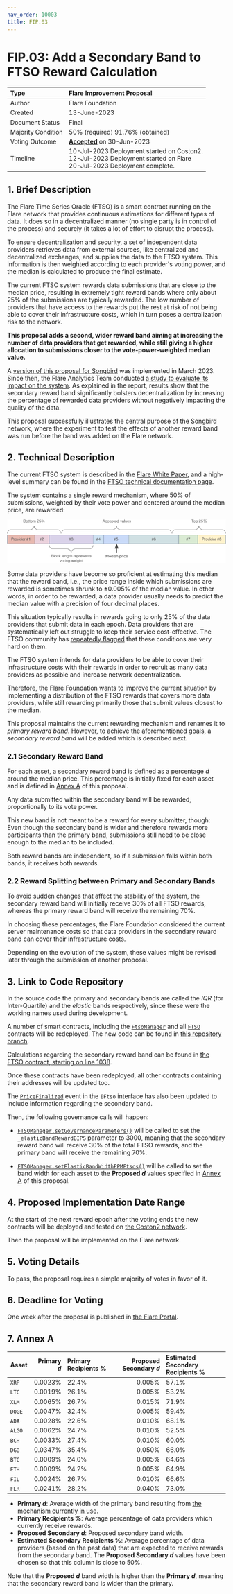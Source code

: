 ```yaml
---
nav_order: 10003
title: FIP.03
---
```


# FIP.03: Add a Secondary Band to FTSO Reward Calculation

| Type               | Flare Improvement Proposal                  |
| :----------------- | :------------------------------------------ |
| Author             | Flare Foundation                            |
| Created            | 13-June-2023                                |
| Document Status    | Final                                       |
| Majority Condition | 50% (required) 91.76% (obtained)            |
| Voting Outcome     | [**Accepted**][ProposalLink] on 30-Jun-2023 |
| Timeline           | 10-Jul-2023 Deployment started on Coston2.<br>12-Jul-2023 Deployment started on Flare<br>20-Jul-2023 Deployment complete. |

[ProposalLink]: https://portal.flare.network/proposal/view/102346860651209103299352271877494040880208493959912687607164289066303939599680?chainId=14

## 1. Brief Description

The Flare Time Series Oracle (FTSO) is a smart contract running on the Flare network that provides continuous estimations for different types of data. It does so in a decentralized manner (no single party is in control of the process) and securely (it takes a lot of effort to disrupt the process).

To ensure decentralization and security, a set of independent data providers retrieves data from external sources, like centralized and decentralized exchanges, and supplies the data to the FTSO system. This information is then weighted according to each provider's voting power, and the median is calculated to produce the final estimate.

The current FTSO system rewards data submissions that are close to the median price, resulting in extremely tight reward bands where only about 25% of the submissions are typically rewarded. The low number of providers that have access to the rewards put the rest at risk of not being able to cover their infrastructure costs, which in turn poses a centralization risk to the network.

**This proposal adds a second, wider reward band aiming at increasing the number of data providers that get rewarded, while still giving a higher allocation to submissions closer to the vote-power-weighted median value.**

A [version of this proposal for Songbird](../STP/STP_2.md) was implemented in March 2023. Since then, the Flare Analytics Team conducted [a study to evaluate its impact on the system](https://flare.network/wp-content/uploads/Flare-Analytics-Report-02-Impact-of-the-secondary-FTSO-reward-band.pdf). As explained in the report, results show that the secondary reward band significantly bolsters decentralization by increasing the percentage of rewarded data providers without negatively impacting the quality of the data.

This proposal successfully illustrates the central purpose of the Songbird network, where the experiment to test the effects of another reward band was run before the band was added on the Flare network.

## 2. Technical Description

The current FTSO system is described in the [Flare White Paper](https://flare.network/wp-content/uploads/Flare-White-Paper-v2.pdf), and a high-level summary can be found in the [FTSO technical documentation page](https://docs.flare.network/tech/ftso/).

The system contains a single reward mechanism, where 50% of submissions, weighted by their vote power and centered around the median price, are rewarded:

![price](../assets/ftso_reward_mechanism.png)

Some data providers have become so proficient at estimating this median that the reward band, i.e., the price range inside which submissions are rewarded is sometimes shrunk to ±0.005% of the median value.
In other words, in order to be rewarded, a data provider usually needs to predict the median value with a precision of four decimal places.

This situation typically results in rewards going to only 25% of the data providers that submit data in each epoch.
Data providers that are systematically left out struggle to keep their service cost-effective.
The FTSO community has [repeatedly flagged](https://twitter.com/ftso_au/status/1617352195137236994) that these conditions are very hard on them.

The FTSO system intends for data providers to be able to cover their infrastructure costs with their rewards in order to recruit as many data providers as possible and increase network decentralization.

Therefore, the Flare Foundation wants to improve the current situation by implementing a distribution of the FTSO rewards that covers more data providers, while still rewarding primarily those that submit values closest to the median.

This proposal maintains the current rewarding mechanism and renames it to _primary reward band_.
However, to achieve the aforementioned goals, a _secondary reward band_ will be added which is described next.

### 2.1 Secondary Reward Band

For each asset, a secondary reward band is defined as a percentage _d_ around the median price.
This percentage is initially fixed for each asset and is defined in [Annex A](#annex-a) of this proposal.

Any data submitted within the secondary band will be rewarded, proportionally to its vote power.

This new band is not meant to be a reward for every submitter, though: Even though the secondary band is wider and therefore rewards more participants than the primary band, submissions still need to be close enough to the median to be included.

Both reward bands are independent, so if a submission falls within both bands, it receives both rewards.

### 2.2 Reward Splitting between Primary and Secondary Bands

To avoid sudden changes that affect the stability of the system, the secondary reward band will initially receive 30% of all FTSO rewards, whereas the primary reward band will receive the remaining 70%.

In choosing these percentages, the Flare Foundation considered the current server maintenance costs so that data providers in the secondary reward band can cover their infrastructure costs.

Depending on the evolution of the system, these values might be revised later through the submission of another proposal.

## 3. Link to Code Repository

In the source code the primary and secondary bands are called the _IQR_ (for Inter-Quartile) and the _elastic_ bands respectively, since these were the working names used during development.

A number of smart contracts, including the [`FtsoManager`](https://gitlab.com/flarenetwork/flare-smart-contracts/-/blob/master/contracts/ftso/implementation/FtsoManager.sol) and all [`FTSO`](https://gitlab.com/flarenetwork/flare-smart-contracts/-/blob/master/contracts/ftso/implementation/Ftso.sol) contracts will be redeployed.
The new code can be found in [this repository branch](https://gitlab.com/flarenetwork/flare-smart-contracts/-/tree/master/contracts).

Calculations regarding the secondary reward band can be found in [the FTSO contract, starting on line 1038](https://gitlab.com/flarenetwork/flare-smart-contracts/-/blob/master/contracts/ftso/implementation/Ftso.sol#L1038).

Once these contracts have been redeployed, all other contracts containing their addresses will be updated too.

The [`PriceFinalized`](https://gitlab.com/flarenetwork/flare-smart-contracts/-/blob/master/contracts/userInterfaces/IFtso.sol#L25) event in the `IFtso` interface has also been updated to include information regarding the secondary band.

Then, the following governance calls will happen:

* [`FTSOManager.setGovernanceParameters()`](https://gitlab.com/flarenetwork/flare-smart-contracts/-/blob/master/contracts/ftso/implementation/FtsoManager.sol#L391) will be called to set the `_elasticBandRewardBIPS` parameter to 3000, meaning that the secondary reward band will receive 30% of the total FTSO rewards, and the primary band will receive the remaining 70%.

* [`FTSOManager.setElasticBandWidthPPMFtsos()`](https://gitlab.com/flarenetwork/flare-smart-contracts/-/blob/master/contracts/ftso/implementation/FtsoManager.sol#L444) will be called to set the band width for each asset to the **Proposed _d_** values specified in [Annex A](#annex-a) of this proposal.

## 4. Proposed Implementation Date Range

At the start of the next reward epoch after the voting ends the new contracts will be deployed and tested on [the Coston2 network](https://docs.flare.network/dev/reference/network-configs/).

Then the proposal will be implemented on the Flare network.

## 5. Voting Details

To pass, the proposal requires a simple majority of votes in favor of it.

## 6. Deadline for Voting

One week after the proposal is published in [the Flare Portal](https://portal.flare.network/).

## 7. Annex A

| Asset  | Primary _d_ | Primary Recipients % | Proposed Secondary _d_ | Estimated Secondary Recipients % |
| :----- | ----------: | :------------------- | ---------------------: | :------------------------------- |
| `XRP`  |     0.0023% | 22.4%                |                 0.005% | 57.1%                            |
| `LTC`  |     0.0019% | 26.1%                |                 0.005% | 53.2%                            |
| `XLM`  |     0.0065% | 26.7%                |                 0.015% | 71.9%                            |
| `DOGE` |     0.0047% | 32.4%                |                 0.005% | 59.4%                            |
| `ADA`  |     0.0028% | 22.6%                |                 0.010% | 68.1%                            |
| `ALGO` |     0.0062% | 24.7%                |                 0.010% | 52.5%                            |
| `BCH`  |     0.0033% | 27.4%                |                 0.010% | 60.0%                            |
| `DGB`  |     0.0347% | 35.4%                |                 0.050% | 66.0%                            |
| `BTC`  |     0.0009% | 24.0%                |                 0.005% | 64.6%                            |
| `ETH`  |     0.0009% | 24.2%                |                 0.005% | 64.9%                            |
| `FIL`  |     0.0024% | 26.7%                |                 0.010% | 66.6%                            |
| `FLR`  |     0.0241% | 28.2%                |                 0.040% | 73.0%                            |

* **Primary _d_**: Average width of the primary band resulting from [the mechanism currently in use](https://docs.flare.network/tech/ftso/).
* **Primary Recipients %**: Average percentage of data providers which currently receive rewards.
* **Proposed Secondary _d_**: Proposed secondary band width.
* **Estimated Secondary Recipients %**: Average percentage of data providers (based on the past data) that are expected to receive rewards from the secondary band.
    The **Proposed Secondary _d_** values have been chosen so that this column is close to 50%.

Note that the **Proposed _d_** band width is higher than the **Primary _d_**, meaning that the secondary reward band is wider than the primary.
